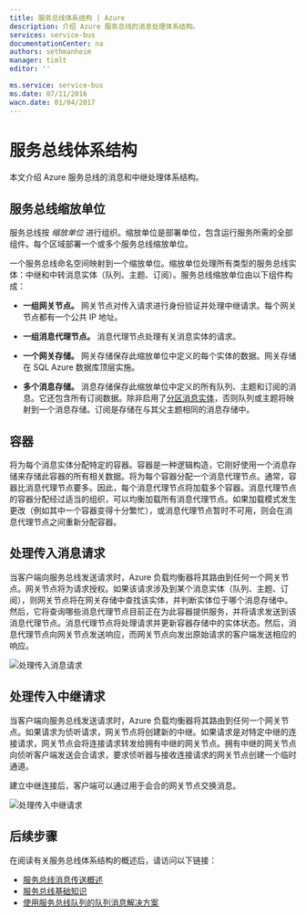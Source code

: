 ```yaml
---
title: 服务总线体系结构 | Azure
description: 介绍 Azure 服务总线的消息处理体系结构。
services: service-bus
documentationCenter: na
authors: sethmanheim
manager: timlt
editor: ''

ms.service: service-bus
ms.date: 07/11/2016
wacn.date: 01/04/2017
---
```


# 服务总线体系结构

本文介绍 Azure 服务总线的消息和中继处理体系结构。

## 服务总线缩放单位

服务总线按 *缩放单位* 进行组织。缩放单位是部署单位，包含运行服务所需的全部组件。每个区域部署一个或多个服务总线缩放单位。

一个服务总线命名空间映射到一个缩放单位。缩放单位处理所有类型的服务总线实体：中继和中转消息实体（队列、主题、订阅）。服务总线缩放单位由以下组件构成：

- **一组网关节点。** 网关节点对传入请求进行身份验证并处理中继请求。每个网关节点都有一个公共 IP 地址。

- **一组消息代理节点。** 消息代理节点处理有关消息实体的请求。

- **一个网关存储。** 网关存储保存此缩放单位中定义的每个实体的数据。网关存储在 SQL Azure 数据库顶层实施。

- **多个消息存储。** 消息存储保存此缩放单位中定义的所有队列、主题和订阅的消息。它还包含所有订阅数据。除非启用了[分区消息实体](./service-bus-partitioning.md)，否则队列或主题将映射到一个消息存储。订阅是存储在与其父主题相同的消息存储中。

## 容器

将为每个消息实体分配特定的容器。容器是一种逻辑构造，它刚好使用一个消息存储来存储此容器的所有相关数据。将为每个容器分配一个消息代理节点。通常，容器比消息代理节点要多。因此，每个消息代理节点将加载多个容器。消息代理节点的容器分配经过适当的组织，可以均衡加载所有消息代理节点。如果加载模式发生更改（例如其中一个容器变得十分繁忙），或消息代理节点暂时不可用，则会在消息代理节点之间重新分配容器。

## 处理传入消息请求

当客户端向服务总线发送请求时，Azure 负载均衡器将其路由到任何一个网关节点。网关节点将为请求授权。如果该请求涉及到某个消息实体（队列、主题、订阅），则网关节点将在网关存储中查找该实体，并判断实体位于哪个消息存储中。然后，它将查询哪些消息代理节点目前正在为此容器提供服务，并将请求发送到该消息代理节点。消息代理节点将处理请求并更新容器存储中的实体状态。然后，消息代理节点向网关节点发送响应，而网关节点向发出原始请求的客户端发送相应的响应。

![处理传入消息请求](./media/service-bus-architecture/IC690644.png)

## 处理传入中继请求

当客户端向服务总线发送请求时，Azure 负载均衡器将其路由到任何一个网关节点。如果请求为侦听请求，网关节点将创建新的中继。如果请求是对特定中继的连接请求，网关节点会将连接请求转发给拥有中继的网关节点。拥有中继的网关节点向侦听客户端发送会合请求，要求侦听器与接收连接请求的网关节点创建一个临时通道。

建立中继连接后，客户端可以通过用于会合的网关节点交换消息。

![处理传入中继请求](./media/service-bus-architecture/IC690645.png)

## 后续步骤

在阅读有关服务总线体系结构的概述后，请访问以下链接：

- [服务总线消息传送概述](./service-bus-messaging-overview.md)
- [服务总线基础知识](./service-bus-fundamentals-hybrid-solutions.md)
- [使用服务总线队列的队列消息解决方案](./service-bus-dotnet-multi-tier-app-using-service-bus-queues.md)

<!---HONumber=Mooncake_Quality_Review_1230_2016-->